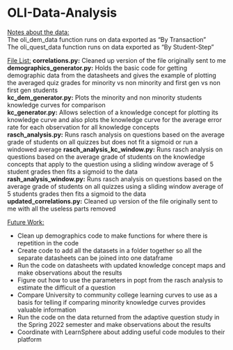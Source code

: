# OLI-Data-Analysis
<ins>Notes about the data:</ins>  
The oli_dem_data function runs on data exported as “By Transaction”  
The oli_quest_data function runs on data exported as “By Student-Step”  

<ins>File List:</ins>
**correlations.py:** Cleaned up version of the file originally sent to me  
**demographics_generator.py:** Holds the basic code for getting demographic data from the datasheets and gives the example of plotting the averaged quiz grades for minority vs non minority and first gen vs non first gen students  
**kc_dem_generator.py:** Plots the minority and non minority students knowledge curves for comparison  
**kc_generator.py:** Allows selection of a knowledge concept for plotting its knowledge curve and also plots the knowledge curve for the average error rate for each observation for all knowledge concepts  
**rasch_analysis.py:** Runs rasch analysis on questions based on the average grade of students on all quizzes but does not fit a sigmoid or run a windowed average
**rasch_analysis_kc_window.py:** Runs rasch analysis on questions based on the average grade of students on the knowledge concepts that apply to the question using a sliding window average of 5 student grades then fits a sigmoid to the data  
**rash_analysis_window.py:** Runs rasch analysis on questions based on the average grade of students on all quizzes using a sliding window average of 5 students grades then fits a sigmoid to the data  
**updated_correlations.py:** Cleaned up version of the file originally sent to me with all the useless parts removed  

<ins>Future Work:</ins>
* Clean up demographics code to make functions for where there is repetition in the code
* Create code to add all the datasets in a folder together so all the separate datasheets can be joined into one dataframe
* Run the code on datasheets with updated knowledge concept maps and make observations about the results
* Figure out how to use the parameters in popt from the rasch analysis to estimate the difficult of a question
* Compare University to community college learning curves to use as a basis for telling if comparing minority knowledge curves provides valuable information
* Run the code on the data returned from the adaptive question study in the Spring 2022 semester and make observations about the results
* Coordinate with LearnSphere about adding useful code modules to their platform
